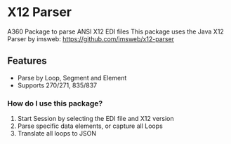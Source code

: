# X12 Parser
A360 Package to parse ANSI X12 EDI files
This package uses the Java X12 Parser by imsweb: https://github.com/imsweb/x12-parser

## Features
 * Parse by Loop, Segment and Element
 * Supports 270/271, 835/837

    
### How do I use this package?
1. Start Session by selecting the EDI file and X12 version
2. Parse specific data elements, or capture all Loops
3. Translate all loops to JSON
 

